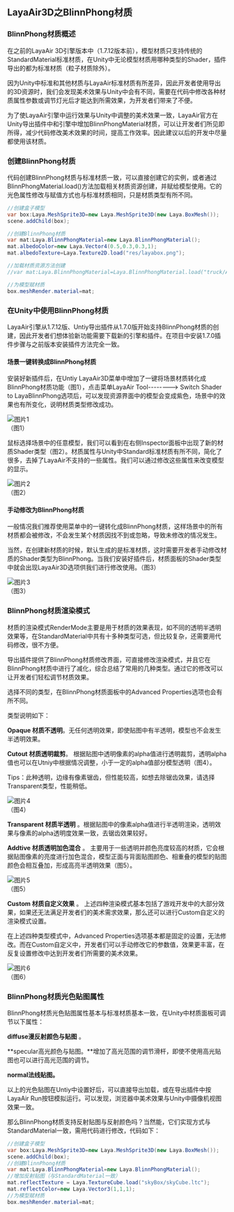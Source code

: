## LayaAir3D之BlinnPhong材质

### BlinnPhong材质概述

在之前的LayaAir 3D引擎版本中（1.7.12版本前），模型材质只支持传统的StandardMaterial标准材质，在Unity中无论模型材质用哪种类型的Shader，插件导出的都为标准材质（粒子材质除外）。

因为Unity中标准和其他材质与LayaAir标准材质有所差异，因此开发者使用导出的3D资源时，我们会发现美术效果与Unity中会有不同，需要在代码中修改各种材质属性参数或调节灯光后才能达到所需效果，为开发者们带来了不便。

为了使LayaAir引擎中运行效果与Unity中调整的美术效果一致，LayaAir官方在Unity导出插件中和引擎中增加BlinnPhongMaterial材质，可以让开发者们所见即所得，减少代码修改美术效果的时间，提高工作效率。因此建议以后的开发中尽量都使用该材质。



### 创建BlinnPhong材质

代码创建BlinnPhong材质与标准材质一致，可以直接创建它的实例，或者通过BlinnPhongMaterial.load()方法加载相关材质资源创建，并赋给模型使用。它的光色属性修改与赋值方式也与标准材质相同，只是材质类型有所不同。

```java
//创建盒子模型
var box:Laya.MeshSprite3D=new Laya.MeshSprite3D(new Laya.BoxMesh());
scene.addChild(box);

//创建BlinnPhong材质
var mat:Laya.BlinnPhongMaterial=new Laya.BlinnPhongMaterial();
mat.albedoColor=new Laya.Vector4(0.5,0.3,0.3,1);
mat.albedoTexture=Laya.Texture2D.load("res/layabox.png");

//加载材质资源方法创建
//var mat:Laya.BlinnPhongMaterial=Laya.BlinnPhongMaterial.load("truck/Assets/Materials/t0200.lmat");

//为模型赋材质
box.meshRender.material=mat;
```



### 在Unity中使用BlinnPhong材质

LayaAir引擎从1.7.12版、Untiy导出插件从1.7.0版开始支持BlinnPhong材质的创建，因此开发者们想体验新功能需要下载新的引擎和插件。在项目中安装1.7.0插件步骤与之前版本安装插件方法完全一致。

#### 场景一键转换成BlinnPhong材质

安装好新插件后，在Untiy  LayaAir3D菜单中增加了一键将场景材质转化成BlinnPhong材质功能（图1），点击菜单LayaAir Tool--------> Switch Shader to LayaBlinnPhong选项后，可以发现资源界面中的模型会变成紫色，场景中的效果也有所变化，说明材质类型修改成功。

![图片1](img/1.png)<br>（图1）

鼠标选择场景中的任意模型，我们可以看到在右侧Inspector面板中出现了新的材质Shader类型（图2）。材质属性与Unity中Standard标准材质有所不同，简化了很多，去掉了LayaAir不支持的一些属性。我们可以通过修改这些属性来改变模型的显示。

![图片2](img/2.png)<br>（图2）



#### 手动修改为BlinnPhong材质

一般情况我们推荐使用菜单中的一键转化成BlinnPhong材质，这样场景中的所有材质都会被修改，不会发生某个材质因找不到或忽略，导致未修改的情况发生。

当然，在创建新材质的时候，默认生成的是标准材质，这时需要开发者手动修改材质的Shader类型为BlinnPhong。当我们安装好插件后，材质面板的Shader类型中就会出现LayaAir3D选项供我们进行修改使用。（图3）

![图片3](img/3.gif)<br>（图3）





### BlinnPhong材质渲染模式

材质的渲染模式RenderMode主要是用于材质的效果表现，如不同的透明半透明效果等，在StandardMaterial中共有十多种类型可选，但比较复杂，还需要用代码修改，很不方便。

导出插件提供了BlinnPhong材质修改界面，可直接修改渲染模式，并且它在BlinnPhong材质中进行了减化，综合总结了常用的几种类型。通过它的修改可以让开发者们轻松调节材质效果。

选择不同的类型，在BlinnPhong材质面板中的Advanced Properties选项也会有所不同。

类型说明如下：

**Opaque  材质不透明**。无任何透明效果，即使贴图中有半透明，模型也不会发生半透明效果。

**Cutout   材质透明裁剪**。 根据贴图中透明像素的alpha值进行透明裁剪，透明alpha值也可以在Utniy中根据情况调整，小于一定的alpha值部分模型透明（图4）。

Tips：此种透明，边缘有像素锯齿，但性能较高，如想去除锯齿效果，请选择Transparent类型，性能稍低。

![图片4](img/4.png)<br>（图4）

**Transparent  材质半透明** 。根据贴图中的像素alpha值进行半透明渲染，透明效果与像素的alpha透明度效果一致，去锯齿效果较好。

**Addtive   材质透明加色混合** 。 主要用于一些透明并颜色亮度较高的材质，它会根据贴图像素的亮度进行加色混合，模型正面与背面贴图颜色、相重叠的模型的贴图颜色会相互叠加，形成高亮半透明效果（图5）。

![图片5](img/5.png)<br>（图5）



**Custom 材质自定义效果** 。 上述四种渲染模式基本包括了游戏开发中的大部分效果，如果还无法满足开发者们的美术需求效果，那么还可以进行Custom自定义的渲染模式设置。

在上述四种类型模式中，Advanced Properties选项基本都是固定的设置，无法修改。而在Custom自定义中，开发者们可以手动修改它的参数值，效果更丰富，在反复设置修改中达到开发者们所需要的美术效果。

![图片6](img/6.png)<br>（图6）



### BlinnPhong材质光色贴图属性

BlinnPhong材质光色贴图属性基本与标准材质基本一致，在Unity中材质面板可调节以下属性：

**diffuse漫反射颜色与贴图** 。

**specular高光颜色与贴图。**增加了高光范围的调节滑杆，即使不使用高光贴图也可以进行高光范围的调节。

**normal法线贴图。**

以上的光色贴图在Untiy中设置好后，可以直接导出加载，或在导出插件中按LayaAir Run按钮模拟运行。可以发现，浏览器中美术效果与Unity中摄像机视图效果一致。

那么BlinnPhong材质支持反射贴图与反射颜色吗？当然能，它们实现方式与StandardMaterial一致，需用代码进行修改，代码如下：

```java
//创建盒子模型
var box:Laya.MeshSprite3D=new Laya.MeshSprite3D(new Laya.BoxMesh());
scene.addChild(box);
//创建BlinnPhong材质
var mat:Laya.BlinnPhongMaterial=new Laya.BlinnPhongMaterial();
//增加反射贴图（与StandardMaterial一致）
mat.reflectTexture = Laya.TextureCube.load("skyBox/skyCube.ltc");
mat.reflectColor=new Laya.Vector3(1,1,1);
//为模型赋材质
box.meshRender.material=mat;
```
